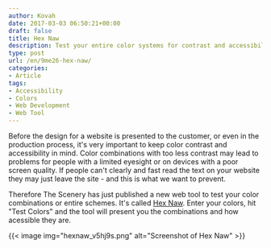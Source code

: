 ```yaml
---
author: Kovah
date: 2017-03-03 06:50:21+00:00
draft: false
title: Hex Naw
description: Test your entire color systems for contrast and accessibility.
type: post
url: /en/9me26-hex-naw/
categories:
- Article
tags:
- Accessibility
- Colors
- Web Development
- Web Tool
---
```


Before the design for a website is presented to the customer, or even in the production process, it's very important to keep color contrast and accessibility in mind. Color combinations with too less contrast may lead to problems for people with a limited eyesight or on devices with a poor screen quality. If people can't clearly and fast read the text on your website they may just leave the site - and this is what we want to prevent.

Therefore The Scenery has just published a new web tool to test your color combinations or entire schemes. It's called [Hex Naw](https://hexnaw.com/). Enter your colors, hit "Test Colors" and the tool will present you the combinations and how acessible they are.

{{< image img="hexnaw_v5hj9s.png" alt="Screenshot of Hex Naw" >}}
